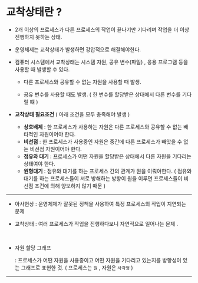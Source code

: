 ﻿

# 교착상태란 ?



- 2개 이상의 프로세스가 다른 프로세스의 작업이 끝나기만 기다리며 작업을 더 이상 진행하지 못하는 상태.

- 운영체제는 교착상태가 발생하면 강압적으로 해결해야한다.

- 컴퓨터 시스템에서 교착상태는 시스템 자원, 공유 변수(파일) , 응용 프로그램 등을 사용할 때 발생할 수 있다.

  - 다른 프로세스와 공유할 수 없는 자원을 사용할 때 발생.

  - 공유 변수를 사용할 때도 발생. ( 한 변수를 할당받은 상태에서 다른 변수를 기다릴 떄 )



- **교착상태 필요조건** ( 아래 조건을 모두 충족해야 발생 )
  - **상호배제** : 한 프로세스가 사용하는 자원은 다른 프로세스와 공유할 수 없는 배타적인 자원이어야 한다. 
  - **비선점** : 한 프로세스가 사용중인 자원은 중간에 다른 프로세스가 빼앗을 수 없는 비선점 자원이어야 한다. 
  - **점유와 대기** : 프로세스가 어떤 자원을 할당받은 상태에서 다른 자원을 기다리는 상태여야 한다. 
  - **원형대기** : 점유와 대기를 하는 프로세스 간의 관계가 원을 이뤄야한다. ( 점유와 대기를 하는 프로세스들이 서로 방해하는 방향이 원을 이루면 프로세스들이 비선점 조건에 의해 양보하지 않기 때문 )



---

- 아사현상 : 운영체제가 잘못된 정책을 사용하여 특정 프로세스의 작업이 지연되는 문제

- 교착상태 : 여러 프로세스가 작업을 진행하다보니 자연적으로 일어나는 문제 .

﻿

- 자원 할당 그래프 

  : 프로세스가 어떤 자원을 사용중이고 어떤 자원을 기다리고 있는지를 방향성이 있는 그래프로 표현한 것. ( 프로세스는 `원` , 자원은 `사각형` )





---

